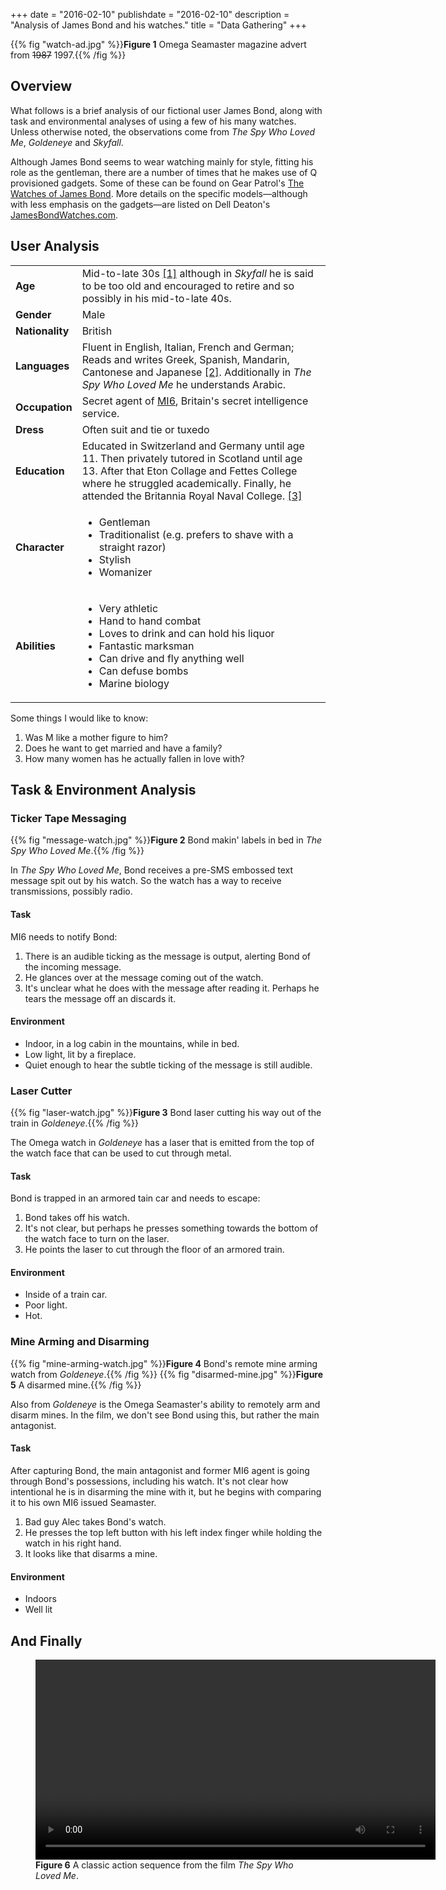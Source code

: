 +++
date = "2016-02-10"
publishdate = "2016-02-10"
description = "Analysis of James Bond and his watches."
title = "Data Gathering"
+++

{{% fig "watch-ad.jpg" %}}**Figure 1** Omega Seamaster magazine advert from ~~1987~~ 1997.{{% /fig %}}

## Overview

What follows is a brief analysis of our fictional user James Bond, along with
task and environmental analyses of using a few of his many watches. Unless
otherwise noted, the observations come from *The Spy Who Loved Me*, *Goldeneye*
and *Skyfall*. 

Although James Bond seems to wear watching mainly for style, fitting his role
as the gentleman, there are a number of times that he makes use of Q
provisioned gadgets. Some of these can be found on Gear Patrol's
[The Watches of James Bond](http://gearpatrol.com/2012/11/05/timekeeping-the-watches-of-james-bond/). More details on the specific models—although with less emphasis on the gadgets—are listed on Dell Deaton's [JamesBondWatches.com](http://jamesbondwatches.com/).

## User Analysis

|                 |                                                                                                                                                                                                                                                                                          |
| ---             | ---                                                                                                                                                                                                                                                                                      |
| **Age**         | Mid-to-late 30s [[1]](https://movies.stackexchange.com/questions/10209/how-old-is-james-bond) although in *Skyfall* he is said to be too old and encouraged to retire and so possibly in his mid-to-late 40s.                                                                            |
| **Gender**      | Male                                                                                                                                                                                                                                                                                     |
| **Nationality** | British                                                                                                                                                                                                                                                                                  |
| **Languages**   | Fluent in English, Italian, French and German; Reads and writes Greek, Spanish, Mandarin, Cantonese and Japanese [[2]](http://jamesbond.wikia.com/wiki/James_Bond). Additionally in *The Spy Who Loved Me* he understands Arabic.                                                        |
| **Occupation**  | Secret agent of [MI6](https://en.wikipedia.org/wiki/Secret_Intelligence_Service), Britain's secret intelligence service.                                                                                                                                                                 |
| **Dress**       | Often suit and tie or tuxedo                                                                                                                                                                                                                                                             |
| **Education**   | Educated in Switzerland and Germany until age 11. Then privately tutored in Scotland until age 13. After that Eton Collage and Fettes College where he struggled academically. Finally, he attended the Britannia Royal Naval College. [[3]](http://jamesbond.wikia.com/wiki/James_Bond) |
| **Character**   | <ul><li>Gentleman<li>Traditionalist (e.g. prefers to shave with a straight razor)<li>Stylish<li>Womanizer</ul>                                                                                                                                                                           |
| **Abilities**   | <ul><li>Very athletic<li>Hand to hand combat<li>Loves to drink and can hold his liquor<li>Fantastic marksman<li>Can drive and fly anything well<li>Can defuse bombs<li>Marine biology</ul>                                                                                               |

Some things I would like to know:

  1. Was M like a mother figure to him?
  2. Does he want to get married and have a family?
  3. How many women has he actually fallen in love with? 

## Task & Environment Analysis

### Ticker Tape Messaging 

{{% fig "message-watch.jpg" %}}**Figure 2** Bond makin' labels in bed in *The Spy Who Loved Me*.{{% /fig %}}

In *The Spy Who Loved Me*, Bond receives a pre-SMS embossed text message spit out by his watch. So the watch has a way to receive transmissions, possibly radio.

#### Task

MI6 needs to notify Bond:

  1. There is an audible ticking as the message is output, alerting Bond of the incoming message.
  2. He glances over at the message coming out of the watch. 
  3. It's unclear what he does with the message after reading it. Perhaps he tears the message off an discards it.

#### Environment

  * Indoor, in a log cabin in the mountains, while in bed.
  * Low light, lit by a fireplace.
  * Quiet enough to hear the subtle ticking of the message is still audible.

### Laser Cutter

{{% fig "laser-watch.jpg" %}}**Figure 3** Bond laser cutting his way out of the train in *Goldeneye*.{{% /fig %}}

The Omega watch in *Goldeneye* has a laser that is emitted from the top of the watch face that can be used to cut through metal. 

#### Task

Bond is trapped in an armored tain car and needs to escape:

  1. Bond takes off his watch.
  2. It's not clear, but perhaps he presses something towards the bottom of the watch face to turn on the laser.
  3. He points the laser to cut through the floor of an armored train.

#### Environment

  * Inside of a train car.
  * Poor light.
  * Hot.

### Mine Arming and Disarming

{{% fig "mine-arming-watch.jpg" %}}**Figure 4** Bond's remote mine arming watch from *Goldeneye*.{{% /fig %}}
{{% fig "disarmed-mine.jpg" %}}**Figure 5** A disarmed mine.{{% /fig %}}

Also from *Goldeneye* is the Omega Seamaster's ability to remotely arm and disarm mines. In the film, we don't see Bond using this, but rather the main antagonist.

#### Task

After capturing Bond, the main antagonist and former MI6 agent is going through Bond's possessions, including his watch. It's not clear how intentional he is in disarming the mine with it, but he begins with comparing it to his own MI6 issued Seamaster.

  1. Bad guy Alec takes Bond's watch.
  2. He presses the top left button with his left index finger while holding the watch in his right hand.
  3. It looks like that disarms a mine.

#### Environment

  * Indoors
  * Well lit

## And Finally

<figure>
<video loop autoplay width=640>
  <source src="/hcc-613/media/attack.webm" 
          type='video/webm;codecs="vp8, vorbis"'/>
  <source src="/hcc-613/media/attack.mp4"
          type='video/mp4;codecs="avc1.42E01E, mp4a.40.2"'/>
</video>
<figcaption><b>Figure 6</b> A classic action sequence from the film <i>The Spy Who Loved Me</i>.</figcaption>
</figure>
